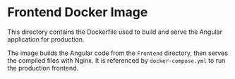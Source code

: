 # Frontend Docker Image

This directory contains the Dockerfile used to build and serve the Angular application for production.

The image builds the Angular code from the `Frontend` directory, then serves the compiled files with Nginx. It is referenced by `docker-compose.yml` to run the production frontend.
